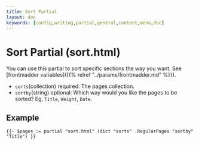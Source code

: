 ```yaml
---
title: Sort Partial
layout: doc
keywords: [config,writing,partial,general,content,menu,doc]
---
```

# Sort Partial (sort.html)
You can use this partial to sort specific sections the way you want. See [frontmadder variables]({{% relref "../params/frontmadder.md" %}}).
- `sorts`(collection) required: The pages collection.
- `sortby`(string) optional: Which way would you like the pages to be sorted? Eg, `Title`, `Weight`, `Date`.

## Example
```go-html-template
{{- $pages := partial "sort.html" (dict "sorts" .RegularPages "sortby" "Title") }}
```